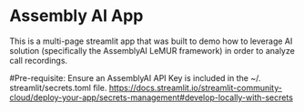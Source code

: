 # Assembly AI App

This is a multi-page streamlit app that was built to demo how to leverage AI solution (specifically the AssemblyAI LeMUR framework) in order to analyze call recordings.


#Pre-requisite:
Ensure an AssemblyAI API Key is included in the ~/. streamlit/secrets.toml file.
https://docs.streamlit.io/streamlit-community-cloud/deploy-your-app/secrets-management#develop-locally-with-secrets

